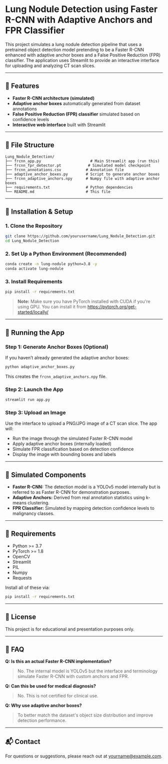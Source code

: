 # Lung Nodule Detection using Faster R-CNN with Adaptive Anchors and FPR Classifier

This project simulates a lung nodule detection pipeline that uses a pretrained object detection model pretending to be a Faster R-CNN enhanced with adaptive anchor boxes and a False Positive Reduction (FPR) classifier. The application uses Streamlit to provide an interactive interface for uploading and analyzing CT scan slices.

---

## 🔧 Features

- **Faster R-CNN architecture (simulated)**
- **Adaptive anchor boxes** automatically generated from dataset annotations
- **False Positive Reduction (FPR) classifier** simulated based on confidence levels
- **Interactive web interface** built with Streamlit

---

## 📁 File Structure

```
Lung_Nodule_Detection/
├── frcnn_app.py                      # Main Streamlit app (run this)
├── frcnn_fpr_detector.pt            # Simulated model checkpoint
├── frcnn_annotations.csv           # Annotation file
├── adaptive_anchor_boxes.py        # Script to generate anchor boxes
├── frcnn_adaptive_anchors.npy      # Numpy file with adaptive anchor boxes
├── requirements.txt                # Python dependencies
└── README.md                       # This file
```

---

## 🚀 Installation & Setup

### 1. Clone the Repository
```bash
git clone https://github.com/yourusername/Lung_Nodule_Detection.git
cd Lung_Nodule_Detection
```

### 2. Set Up a Python Environment (Recommended)
```bash
conda create -n lung-nodule python=3.8 -y
conda activate lung-nodule
```

### 3. Install Requirements
```bash
pip install -r requirements.txt
```
> **Note:** Make sure you have PyTorch installed with CUDA if you're using GPU. You can install it from https://pytorch.org/get-started/locally/

---

## 🧪 Running the App

### Step 1: Generate Anchor Boxes (Optional)
If you haven’t already generated the adaptive anchor boxes:
```bash
python adaptive_anchor_boxes.py
```
This creates the `frcnn_adaptive_anchors.npy` file.

### Step 2: Launch the App
```bash
streamlit run app.py
```

### Step 3: Upload an Image
Use the interface to upload a PNG/JPG image of a CT scan slice. The app will:
- Run the image through the simulated Faster R-CNN model
- Apply adaptive anchor boxes (internally loaded)
- Simulate FPR classification based on detection confidence
- Display the image with bounding boxes and labels

---

## 🧠 Simulated Components

- **Faster R-CNN:** The detection model is a YOLOv5 model internally but is referred to as Faster R-CNN for demonstration purposes.
- **Adaptive Anchors:** Derived from real annotation statistics using k-means clustering.
- **FPR Classifier:** Simulated by mapping detection confidence levels to malignancy classes.

---

## 🧰 Requirements

- Python >= 3.7
- PyTorch >= 1.8
- OpenCV
- Streamlit
- PIL
- Numpy
- Requests

Install all of these via:
```bash
pip install -r requirements.txt
```

---

## 📝 License
This project is for educational and presentation purposes only.

---

## 🙋 FAQ

**Q: Is this an actual Faster R-CNN implementation?**
> No. The internal model is YOLOv5 but the interface and terminology simulate Faster R-CNN with custom anchors and FPR.

**Q: Can this be used for medical diagnosis?**
> No. This is not certified for clinical use.

**Q: Why use adaptive anchor boxes?**
> To better match the dataset's object size distribution and improve detection performance.

---

## 📬 Contact
For questions or suggestions, please reach out at yourname@example.com.

